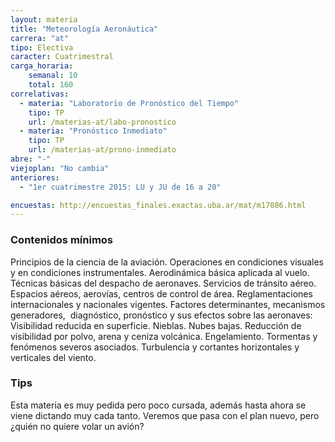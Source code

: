 ```yaml
---
layout: materia
title: "Meteorología Aeronáutica"
carrera: "at"
tipo: Electiva
caracter: Cuatrimestral
carga_horaria: 
    semanal: 10
    total: 160
correlativas:
  - materia: "Laboratorio de Pronóstico del Tiempo"
    tipo: TP
    url: /materias-at/labo-pronostico
  - materia: "Pronóstico Inmediato"
    tipo: TP
    url: /materias-at/prono-inmediato
abre: "-"
viejoplan: "No cambia"
anteriores: 
  - "1er cuatrimestre 2015: LU y JU de 16 a 20"

encuestas: http://encuestas_finales.exactas.uba.ar/mat/m17086.html
---
```


### Contenidos mínimos
Principios de la ciencia de la aviación. Operaciones en condiciones visuales y en condiciones instrumentales. Aerodinámica básica aplicada al vuelo. Técnicas básicas del despacho de aeronaves. Servicios de tránsito aéreo. Espacios aéreos, aerovías, centros de control de área. Reglamentaciones internacionales y nacionales vigentes. Factores determinantes, mecanismos generadores,  diagnóstico, pronóstico y sus efectos sobre las aeronaves: Visibilidad reducida en superficie. Nieblas. Nubes bajas. Reducción de visibilidad por polvo, arena y ceniza volcánica. Engelamiento. Tormentas y fenómenos severos asociados. Turbulencia y cortantes horizontales y verticales del viento.

### Tips
Esta materia es muy pedida pero poco cursada, además hasta ahora se viene dictando muy cada tanto. Veremos que pasa con el plan nuevo, pero ¿quién no quiere volar un avión?